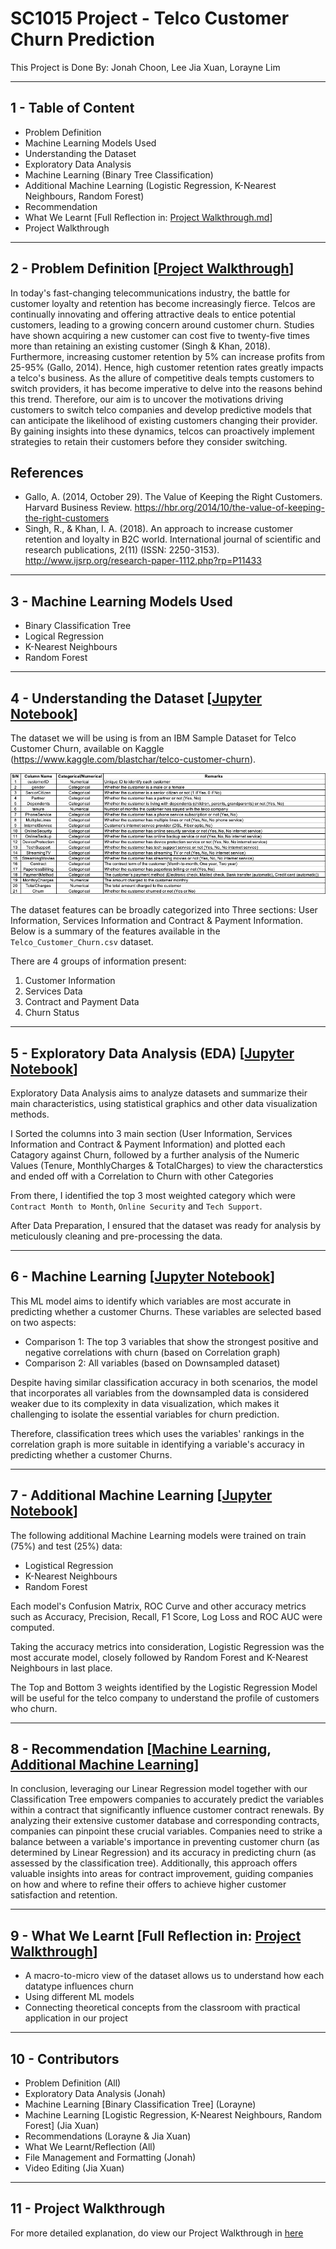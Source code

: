 # SC1015 Project - Telco Customer Churn Prediction
This Project is Done By: Jonah Choon, Lee Jia Xuan, Lorayne Lim

<hr> 

## 1 - Table of Content
- Problem Definition
- Machine Learning Models Used
- Understanding the Dataset
- Exploratory Data Analysis
- Machine Learning (Binary Tree Classification)
- Additional Machine Learning (Logistic Regression, K-Nearest Neighbours, Random Forest)
- Recommendation
- What We Learnt [Full Reflection in: [Project Walkthrough.md](Project%20Walkthrough.md)]
- Project Walkthrough

<hr> 

## 2 - Problem Definition [[Project Walkthrough](Project%20Walkthrough.md#ProblemDefinition)]
In today's fast-changing telecommunications industry, the battle for customer loyalty and retention has become increasingly fierce. Telcos are continually innovating and offering attractive deals to entice potential customers, leading to a growing concern around customer churn. Studies have shown acquiring a new customer can cost five to twenty-five times more than retaining an existing customer (Singh & Khan, 2018). Furthermore, increasing customer retention by 5% can increase profits from 25-95% (Gallo, 2014). Hence, high customer retention rates greatly impacts a telco's business. As the allure of competitive deals tempts customers to switch providers, it has become imperative to delve into the reasons behind this trend. Therefore, our aim is to uncover the motivations driving customers to switch telco companies and develop predictive models that can anticipate the likelihood of existing customers changing their provider. By gaining insights into these dynamics, telcos can proactively implement strategies to retain their customers before they consider switching.

## References
- Gallo, A. (2014, October 29). The Value of Keeping the Right Customers. Harvard Business Review. https://hbr.org/2014/10/the-value-of-keeping-the-right-customers
- Singh, R., & Khan, I. A. (2018). An approach to increase customer retention and loyalty in B2C world. International journal of scientific and research publications, 2(11) (ISSN: 2250-3153). http://www.ijsrp.org/research-paper-1112.php?rp=P11433

<hr>

## 3 - Machine Learning Models Used
- Binary Classification Tree
- Logical Regression
- K-Nearest Neighbours
- Random Forest 

<hr> 

## 4 - Understanding the Dataset [[Jupyter Notebook](Jupyter%20Notebooks/1%20-%20Introduction.ipynb)]
The dataset we will be using is from an IBM Sample Dataset for Telco Customer Churn, available on Kaggle (https://www.kaggle.com/blastchar/telco-customer-churn).

<center><img src="Images/DataPrep.png" alt="Data Preparation"></center>

The dataset features can be broadly categorized into Three sections: User Information, Services Information and Contract & Payment Information. Below is a summary of the features available in the `Telco_Customer_Churn.csv` dataset.

There are 4 groups of information present:
1) Customer Information
2) Services Data
3) Contract and Payment Data
4) Churn Status

<hr> 

## 5 - Exploratory Data Analysis (EDA) [[Jupyter Notebook](Jupyter%20Notebooks/2%20-%20Exploratory%20Data%20Analysis%20(EDA).ipynb)]
Exploratory Data Analysis aims to analyze datasets and summarize their main characteristics, using statistical graphics and other data visualization methods. 

I Sorted the columns into 3 main section (User Information, Services Information and Contract & Payment Information) and plotted each Catagory against Churn, followed by a further analysis of the Numeric Values (Tenure, MonthlyCharges & TotalCharges) to view the characterstics and ended off with a Correlation to Churn with other Categories

From there, I identified the top 3 most weighted category which were `Contract Month to Month`, `Online Security` and `Tech Support`.

After Data Preparation, I ensured that the dataset was ready for analysis by meticulously cleaning and pre-processing the data.

<hr>

## 6 - Machine Learning [[Jupyter Notebook](Jupyter%20Notebooks/3%20-%20Machine%20Learning.ipynb)]
This ML model aims to identify which variables are most accurate in predicting whether a customer Churns. These variables are selected based on two aspects:

- Comparison 1: The top 3 variables that show the strongest positive and negative correlations with churn (based on Correlation graph)
- Comparison 2: All variables (based on Downsampled dataset)

Despite having similar classification accuracy in both scenarios, the model that incorporates all variables from the downsampled data is considered weaker due to its complexity in data visualization, which makes it challenging to isolate the essential variables for churn prediction. 

Therefore, classification trees which uses the variables' rankings in the correlation graph is more suitable in identifying a variable's accuracy in predicting whether a customer Churns.

<hr>

## 7 - Additional Machine Learning [[Jupyter Notebook](Jupyter%20Notebooks/4%20-%20Additional%20Machine%20Learning%20(Logistic%20Regression%2C%20K%20Nearest%20Neighbours%2C%20Random%20Forest).ipynb)]
The following additional Machine Learning models were trained on train (75%) and test (25%) data:
- Logistical Regression
- K-Nearest Neighbours
- Random Forest

Each model's Confusion Matrix, ROC Curve and other accuracy metrics such as Accuracy, Precision, Recall, F1 Score, Log Loss and ROC AUC were computed.

Taking the accuracy metrics into consideration, Logistic Regression was the most accurate model, closely followed by Random Forest and K-Nearest Neighbours in last place.

The Top and Bottom 3 weights identified by the Logistic Regression Model will be useful for the telco company to understand the profile of customers who churn.

<hr> 

## 8 - Recommendation [[Machine Learning](Jupyter%20Notebooks/3%20-%20Machine%20Learning.ipynb), [Additional Machine Learning](Jupyter%20Notebooks/4%20-%20Additional%20Machine%20Learning%20(Logistic%20Regression%2C%20K%20Nearest%20Neighbours%2C%20Random%20Forest).ipynb)]
In conclusion, leveraging our Linear Regression model together with our Classification Tree empowers companies to accurately predict the variables within a contract that significantly influence customer contract renewals. By analyzing their extensive customer database and corresponding contracts, companies can pinpoint these crucial variables. Companies need to strike a balance between a variable's importance in preventing customer churn (as determined by Linear Regression) and its accuracy in predicting churn (as assessed by the classification tree). Additionally, this approach offers valuable insights into areas for contract improvement, guiding companies on how and where to refine their offers to achieve higher customer satisfaction and retention.

<hr>

## 9 - What We Learnt [Full Reflection in: [Project Walkthrough](Project%20Walkthrough.md#reflection)]
- A macro-to-micro view of the dataset allows us to understand how each datatype influences churn​
- Using different ML models​
- Connecting theoretical concepts from the classroom with practical application in our project

<hr>

## 10 - Contributors
- Problem Definition (All)
- Exploratory Data Analysis (Jonah)
- Machine Learning [Binary Classification Tree] (Lorayne)
- Machine Learning [Logistic Regression, K-Nearest Neighbours, Random Forest] (Jia Xuan)
- Recommendations (Lorayne & Jia Xuan)
- What We Learnt/Reflection (All)
- File Management and Formatting (Jonah)
- Video Editing (Jia Xuan)

<hr> 

## 11 - Project Walkthrough
For more detailed explanation, do view our Project Walkthrough in [here](Project%20Walkthrough.md)
